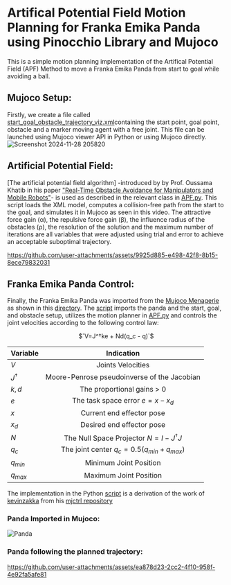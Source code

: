 # Artifical Potential Field Motion Planning for Franka Emika Panda using Pinocchio Library and Mujoco

This is a simple motion planning implementation of the Artifical Potential Field (APF) Method to move a Franka Emika Panda from start to goal while avoiding a ball.

## Mujoco Setup:
Firstly, we create a file called [start_goal_obstacle_trajectory_viz.xml](models/start_goal_obstacle_trajectory_viz.xml)containing the start point, goal point, obstacle and a marker moving agent with a free joint.
This file can be launched using Mujoco viewer API in Python or using Mujoco directly.
![Screenshot 2024-11-28 205820](https://github.com/user-attachments/assets/26a12c4f-fc0e-4281-9060-5d9ae8b1e3f9)

## Artificial Potential Field:
[The artificial potential field algorithm] -introduced by by Prof. Oussama Khatib in his paper ["Real-Time Obstacle Avoidance for Manipulators and Mobile Robots"](https://journals.sagepub.com/doi/abs/10.1177/027836498600500106)- is used as described in the relevant class in [APF.py](scripts/APF.py). This script loads the XML model, computes a collision-free path from the start to the goal, and simulates it in Mujoco as seen in this video. The attractive force gain (α), the repulsive force gain (β), the influence radius of the obstacles (ρ), the resolution of the solution and the maximum number of iterations are all variables that were adjusted using trial and error to achieve an acceptable suboptimal trajectory.

https://github.com/user-attachments/assets/9925d885-e498-42f8-8b15-8ece79832031

## Franka Emika Panda Control:
Finally, the Franka Emika Panda was imported from the [Mujoco Menagerie](https://github.com/google-deepmind/mujoco_menagerie/tree/main) as shown in this [directory](models/franka_emika_panda). The [script](scripts/Franka_Emika_Panda_Control.py) imports the panda and the start, goal, and obstacle setup, utilizes the motion planner in [APF.py](scripts/APF.py) and controls the joint velocities according to the following control law:
<p align="center">
$`V=J^†ke + Nd(q_c - q)`$

| Variable    | Indication                                   |
|-------------|:--------------------------------------------:|
|$`V`$        | Joints Velocities                            |
|$`J^†`$      | Moore-Penrose pseudoinverse of the Jacobian  |
|$`k,d`$      | The proportional gains > 0                   |
|$`e`$        | The task space error $`e = x - x_d `$        |
|$`x`$        | Current end effector pose                    |
|$`x_d`$      | Desired end effector pose                    |
|$`N`$        | The Null Space Projector $`N = I - J^†J `$   |
|$`q_c`$      | The joint center $`q_c = 0.5(q_{min}+ q_{max})`$|
|$`q_{min}`$     | Minimum Joint Position                       |
|$`q_{max}`$    | Maximum Joint Position                       |
</p>

The implementation in the Python [script](scripts/Franka_Emika_Panda_Control.py) is a derivation of the work of [kevinzakka](https://github.com/kevinzakka) from his [mjctrl repository](https://github.com/kevinzakka/mjctrl)

### Panda Imported in Mujoco:
![Panda](https://github.com/user-attachments/assets/2c4fcf4c-ea9e-4690-83b5-18a743c065e4)
### Panda following the planned trajectory:
https://github.com/user-attachments/assets/ea878d23-2cc2-4f10-958f-4e92fa5afe81


